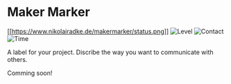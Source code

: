 # Maker Marker
[[https://www.nikolairadke.de/makermarker/status.png]]
![Level](https://www.nikolairadke.de/makermarker/level.png)
![Contact](https://www.nikolairadke.de/makermarker/contact.png)
![Time](https://www.nikolairadke.de/makermarker/time.png)

A label for your project. Discribe the way you want to communicate with others.

Comming soon!
